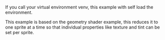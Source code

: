 
If you call your virtual environment venv, this example with self load
the environment.

This example is based on the geometry shader example, this reduces it to
one sprite at a time so that individual properties like texture and tint
can be set per sprite.

